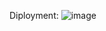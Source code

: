 Diployment:
![image](https://github.com/vaibhav31s/Library-Microservice/assets/58821506/d64b4ea2-26ac-4b65-9a1a-451257a03bf0)
